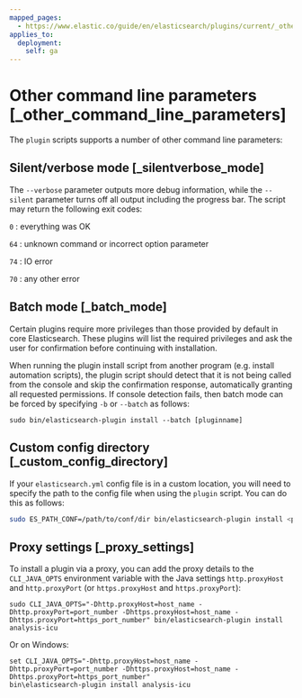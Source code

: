 ```yaml
---
mapped_pages:
  - https://www.elastic.co/guide/en/elasticsearch/plugins/current/_other_command_line_parameters.html
applies_to:
  deployment:
    self: ga
---
```


# Other command line parameters [_other_command_line_parameters]

The `plugin` scripts supports a number of other command line parameters:


## Silent/verbose mode [_silentverbose_mode]

The `--verbose` parameter outputs more debug information, while the `--silent` parameter turns off all output including the progress bar. The script may return the following exit codes:

`0`
:   everything was OK

`64`
:   unknown command or incorrect option parameter

`74`
:   IO error

`70`
:   any other error


## Batch mode [_batch_mode]

Certain plugins require more privileges than those provided by default in core Elasticsearch. These plugins will list the required privileges and ask the user for confirmation before continuing with installation.

When running the plugin install script from another program (e.g. install automation scripts), the plugin script should detect that it is not being called from the console and skip the confirmation response, automatically granting all requested permissions. If console detection fails, then batch mode can be forced by specifying `-b` or `--batch` as follows:

```shell
sudo bin/elasticsearch-plugin install --batch [pluginname]
```


## Custom config directory [_custom_config_directory]

If your `elasticsearch.yml` config file is in a custom location, you will need to specify the path to the config file when using the `plugin` script. You can do this as follows:

```sh
sudo ES_PATH_CONF=/path/to/conf/dir bin/elasticsearch-plugin install <plugin name>
```


## Proxy settings [_proxy_settings]

To install a plugin via a proxy, you can add the proxy details to the `CLI_JAVA_OPTS` environment variable with the Java settings `http.proxyHost` and `http.proxyPort` (or `https.proxyHost` and `https.proxyPort`):

```shell
sudo CLI_JAVA_OPTS="-Dhttp.proxyHost=host_name -Dhttp.proxyPort=port_number -Dhttps.proxyHost=host_name -Dhttps.proxyPort=https_port_number" bin/elasticsearch-plugin install analysis-icu
```

Or on Windows:

```shell
set CLI_JAVA_OPTS="-Dhttp.proxyHost=host_name -Dhttp.proxyPort=port_number -Dhttps.proxyHost=host_name -Dhttps.proxyPort=https_port_number"
bin\elasticsearch-plugin install analysis-icu
```

